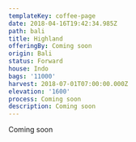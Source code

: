 ```yaml
---
templateKey: coffee-page
date: 2018-04-16T19:42:34.985Z
path: bali
title: Highland
offeringBy: Coming soon
origin: Bali
status: Forward
house: Indo
bags: '11000'
harvest: 2018-07-01T07:00:00.000Z
elevation: '1600'
process: Coming soon
description: Coming soon
---
```

Coming soon
